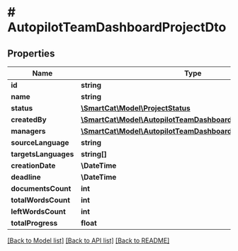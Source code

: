 # # AutopilotTeamDashboardProjectDto

## Properties

Name | Type | Description | Notes
------------ | ------------- | ------------- | -------------
**id** | **string** |  | [optional]
**name** | **string** |  | [optional]
**status** | [**\SmartCat\Model\ProjectStatus**](ProjectStatus.md) |  | [optional]
**createdBy** | [**\SmartCat\Model\AutopilotTeamDashboardProjectCreatorDto**](AutopilotTeamDashboardProjectCreatorDto.md) |  | [optional]
**managers** | [**\SmartCat\Model\AutopilotTeamDashboardProjectManagerDto[]**](AutopilotTeamDashboardProjectManagerDto.md) |  | [optional]
**sourceLanguage** | **string** |  | [optional]
**targetsLanguages** | **string[]** |  | [optional]
**creationDate** | **\DateTime** |  | [optional]
**deadline** | **\DateTime** |  | [optional]
**documentsCount** | **int** |  | [optional]
**totalWordsCount** | **int** |  | [optional]
**leftWordsCount** | **int** |  | [optional]
**totalProgress** | **float** |  | [optional]

[[Back to Model list]](../../README.md#models) [[Back to API list]](../../README.md#endpoints) [[Back to README]](../../README.md)
